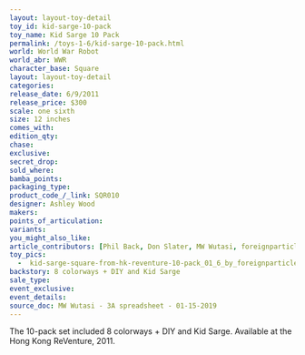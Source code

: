 ```yaml
---
layout: layout-toy-detail 
toy_id: kid-sarge-10-pack
toy_name: Kid Sarge 10 Pack
permalink: /toys-1-6/kid-sarge-10-pack.html
world: World War Robot
world_abr: WWR
character_base: Square
layout: layout-toy-detail
categories: 
release_date: 6/9/2011
release_price: $300 
scale: one sixth
size: 12 inches
comes_with: 
edition_qty: 
chase: 
exclusive: 
secret_drop: 
sold_where: 
bamba_points: 
packaging_type: 
product_code_/_link: SQR010
designer: Ashley Wood
makers: 
points_of_articulation: 
variants: 
you_might_also_like: 
article_contributors: [Phil Back, Don Slater, MW Wutasi, foreignparticle]
toy_pics: 
  -  kid-sarge-square-from-hk-reventure-10-pack_01_6_by_foreignparticle.jpg
backstory: 8 colorways + DIY and Kid Sarge
sale_type: 
event_exclusive: 
event_details: 
source_doc: MW Wutasi - 3A spreadsheet - 01-15-2019
---
```

The 10-pack set included 8 colorways + DIY and Kid Sarge. Available at the Hong Kong ReVenture, 2011.